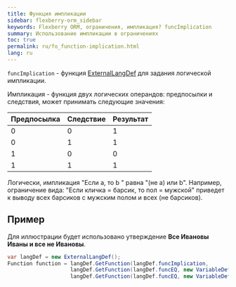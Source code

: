 ```yaml
---
title: Функция импликации
sidebar: flexberry-orm_sidebar
keywords: Flexberry ORM, ограничения, импликация? funcImplication
summary: Использование импликации в ограничениях
toc: true
permalink: ru/fo_function-implication.html
lang: ru
---
```


`funcImplication` - функция [ExternalLangDef](fo_external-lang-def.html) для задания логической импликации.

Импликация - функция двух логических операндов: предпосылки и следствия, может принимать следующие значения:

Предпосылка  | Следствие | Результат
:----------|:----------|:----------
 0 | 0 | 1
 0 | 1 | 1
 1 | 0 | 0
 1 | 1 | 1

Логически, импликация "Если а, то b " равна "(не a) или b".
Например, ограничение вида: "Если кличка = барсик, то пол = мужской" приведет к выводу всех барсиков с мужским полом и всех (не барсиков).

## Пример

Для иллюстрации будет использовано утверждение __Все Ивановы Иваны и все не Ивановы__.

``` csharp
var langDef = new ExternalLangDef();
Function function = langDef.GetFunction(langDef.funcImplication,
                    langDef.GetFunction(langDef.funcEQ, new VariableDef(langDef.StringType, "Фамилия"),"Иванов"),
                    langDef.GetFunction(langDef.funcEQ, new VariableDef(langDef.StringType, "Имя"), "Иван"));
```
